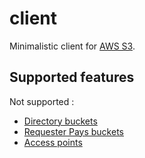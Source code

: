 # client

Minimalistic client for [AWS S3](https://aws.amazon.com/fr/s3/).

## Supported features

Not supported :

- [Directory buckets](https://docs.aws.amazon.com/AmazonS3/latest/userguide/directory-buckets-overview.html)
- [Requester Pays buckets](https://docs.aws.amazon.com/AmazonS3/latest/userguide/RequesterPaysBuckets.html)
- [Access points](https://docs.aws.amazon.com/AmazonS3/latest/userguide/using-access-points.html)
